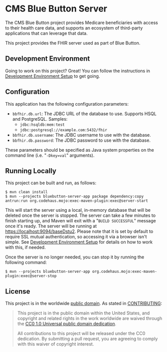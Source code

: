 # CMS Blue Button Server

The CMS Blue Button project provides Medicare beneficiaries with access to their health care data, and supports an ecosystem of third-party applications that can leverage that data.

This project provides the FHIR server used as part of Blue Button.

## Development Environment

Going to work on this project? Great! You can follow the instructions in [Development Environment Setup](./dev/devenv-readme.md) to get going.

## Configuration

This application has the following configuration parameters:

* `bbfhir.db.url`: The JDBC URL of the database to use. Supports HSQL and PostgreSQL. Samples:
    * `jdbc:hsqldb:mem:test`
    * `jdbc:postgresql://example.com:5432/fhir`
* `bbfhir.db.username`: The JDBC username to use with the database.
* `bbfhir.db.password`: The JDBC password to use with the database.

These parameters should be specified as Java system properties on the command line (i.e. "`-Dkey=val`" arguments).

## Running Locally

This project can be built and run, as follows:

    $ mvn clean install
    $ mvn --projects bluebutton-server-app package dependency:copy antrun:run org.codehaus.mojo:exec-maven-plugin:exec@server-start

This will start the server using a local, in-memory database that will be deleted once the server is stopped. The server can take a few minutes to finish starting up, and Maven will exit with a "`BUILD SUCCESSFUL`" message once it's ready. The server will be running at <https://localhost:9094/baseDstu2>. Please note that it is set by default to require SSL mutual authentication, so accessing it via a browser isn't simple. See [Development Environment Setup](./dev/devenv-readme.md) for details on how to work with this, if needed.

Once the server is no longer needed, you can stop it by running the following command:

    $ mvn --projects bluebutton-server-app org.codehaus.mojo:exec-maven-plugin:exec@server-stop

## License

This project is in the worldwide [public domain](LICENSE.md). As stated in [CONTRIBUTING](CONTRIBUTING.md):

> This project is in the public domain within the United States, and copyright and related rights in the work worldwide are waived through the [CC0 1.0 Universal public domain dedication](https://creativecommons.org/publicdomain/zero/1.0/).
>
> All contributions to this project will be released under the CC0 dedication. By submitting a pull request, you are agreeing to comply with this waiver of copyright interest.
